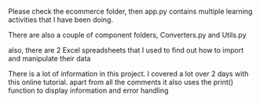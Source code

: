 Please check the ecommerce folder, then app.py contains multiple learning activities that I have been doing.

There are also a couple of component folders, Converters.py and Utils.py

also, there are 2 Excel spreadsheets that I used to find out how to import and manipulate their data

There is a lot of information in this project. I covered a lot over 2 days with this online tutorial. apart from all the comments it also uses the print() function to display information and error handling